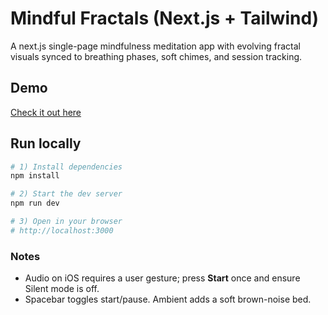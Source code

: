 # Mindful Fractals (Next.js + Tailwind)

A next.js single-page mindfulness meditation app with evolving fractal visuals synced to breathing phases, soft chimes, and session tracking.

## Demo
[Check it out here](https://mindful-fractual.vercel.app/)

## Run locally

```bash
# 1) Install dependencies
npm install

# 2) Start the dev server
npm run dev

# 3) Open in your browser
# http://localhost:3000
```

### Notes
- Audio on iOS requires a user gesture; press **Start** once and ensure Silent mode is off.
- Spacebar toggles start/pause. Ambient adds a soft brown-noise bed.
